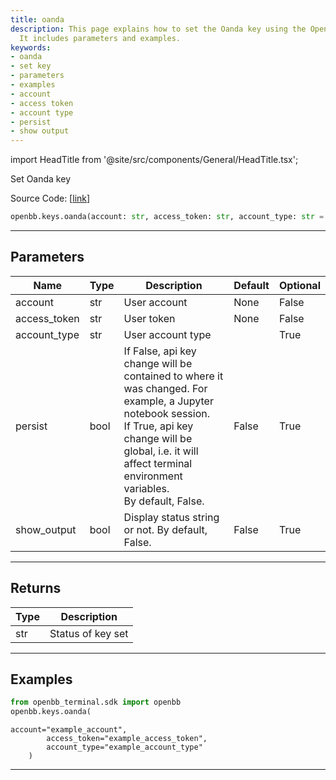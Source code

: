 ```yaml
---
title: oanda
description: This page explains how to set the Oanda key using the OpenBB Terminal.
  It includes parameters and examples.
keywords:
- oanda
- set key
- parameters
- examples
- account
- access token
- account type
- persist
- show output
---
```


import HeadTitle from '@site/src/components/General/HeadTitle.tsx';

<HeadTitle title="keys.oanda - Reference | OpenBB SDK Docs" />

Set Oanda key

Source Code: [[link](https://github.com/OpenBB-finance/OpenBBTerminal/tree/main/openbb_terminal/keys_model.py#L1335)]

```python wordwrap
openbb.keys.oanda(account: str, access_token: str, account_type: str = "", persist: bool = False, show_output: bool = False)
```

---

## Parameters

| Name | Type | Description | Default | Optional |
| ---- | ---- | ----------- | ------- | -------- |
| account | str | User account | None | False |
| access_token | str | User token | None | False |
| account_type | str | User account type |  | True |
| persist | bool | If False, api key change will be contained to where it was changed. For example, a Jupyter notebook session.<br/>If True, api key change will be global, i.e. it will affect terminal environment variables.<br/>By default, False. | False | True |
| show_output | bool | Display status string or not. By default, False. | False | True |


---

## Returns

| Type | Description |
| ---- | ----------- |
| str | Status of key set |
---

## Examples

```python
from openbb_terminal.sdk import openbb
openbb.keys.oanda(
```

```
account="example_account",
        access_token="example_access_token",
        account_type="example_account_type"
    )
```
---

